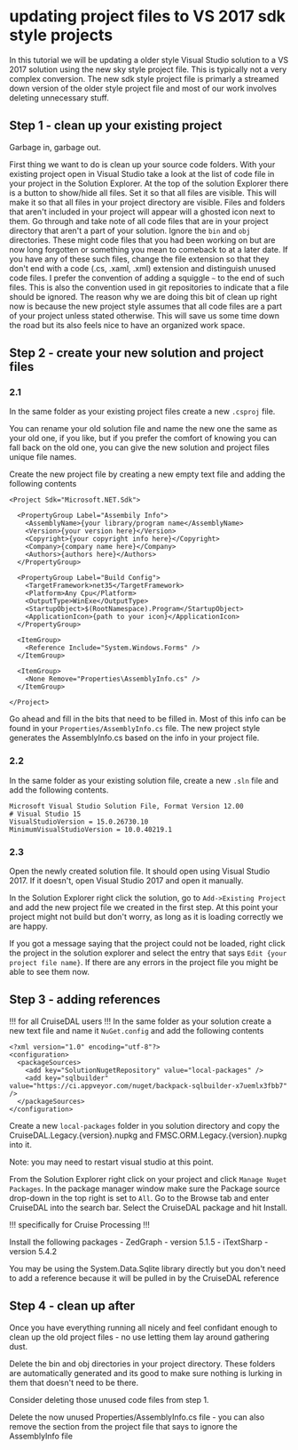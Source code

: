 # updating project files to VS 2017 sdk style projects 
In this tutorial we will be updating a older style Visual Studio solution to a VS 2017 solution using the new sky style project file. 
This is typically not a very complex conversion. The new sdk style project file is primarly a streamed down version of the older style project file and most of our work involves deleting unnecessary stuff. 

## Step 1 - clean up your existing project
Garbage in, garbage out. 

First thing we want to do is clean up your source code folders. With your existing project open in Visual Studio take a look at the list of code file in your project in the Solution Explorer. At the top of the solution Explorer 
there is a button to show/hide all files. Set it so that all files are visible. This will make it so that all files in your project directory are visible. 
Files and folders that aren't included in your project will appear will a ghosted icon next to them. Go through and take note of all code files that are in your project directory that aren't a part of your solution. Ignore the `bin` and `obj` directories. These might code files that you had been working on but are now long forgotten or something you mean to comeback to at a later date. 
If you have any of these such files, change the file extension so that they don't end with a code (.cs, .xaml, .xml) extension and distinguish unused code files. I prefer the convention of adding a squiggle `~` to the end of such files. This is also the convention used in git repositories to indicate that a file should be ignored. 
The reason why we are doing this bit of clean up right now is because the new project style assumes that all code files are a part of your project unless stated otherwise. This will save us some time down the road but its also feels nice to have an organized work space.

## Step 2 - create your new solution and project files
### 2.1
In the same folder as your existing project files create a new `.csproj` file.

You can rename your old solution file and name the new one the same as your old one, if you like, but if you prefer the comfort of knowing you can fall back on the old one, you can give the new solution and project files unique file names.

Create the new project file by creating a new empty text file and adding the following contents

```
<Project Sdk="Microsoft.NET.Sdk">

  <PropertyGroup Label="Assembily Info">
	<AssemblyName>{your library/program name</AssemblyName>
    <Version>{your version here}</Version>
    <Copyright>{your copyright info here}</Copyright>
	<Company>{compary name here}</Company>
    <Authors>{authors here}</Authors>
  </PropertyGroup>

  <PropertyGroup Label="Build Config">
	<TargetFramework>net35</TargetFramework>
    <Platform>Any Cpu</Platform>
	<OutputType>WinExe</OutputType>
    <StartupObject>$(RootNamespace).Program</StartupObject>
	<ApplicationIcon>{path to your icon}</ApplicationIcon>
  </PropertyGroup>

  <ItemGroup>
    <Reference Include="System.Windows.Forms" />
  </ItemGroup>

  <ItemGroup>
    <None Remove="Properties\AssemblyInfo.cs" />
  </ItemGroup>

</Project>
```
Go ahead and fill in the bits that need to be filled in. Most of this info can be found in your `Properties/AssemblyInfo.cs` file. The new project style generates the AssemblyInfo.cs based on the info in your project file.

### 2.2
In the same folder as your existing solution file, create a new `.sln` file and add the following contents.

```
Microsoft Visual Studio Solution File, Format Version 12.00
# Visual Studio 15
VisualStudioVersion = 15.0.26730.10
MinimumVisualStudioVersion = 10.0.40219.1
```

### 2.3
Open the newly created solution file. It should open using Visual Studio 2017. If it doesn't, open Visual Studio 2017 and open it manually. 

In the Solution Explorer right click the solution, go to `Add->Existing Project` and add the new project file we created in the first step. At this point your project might not build but don't worry, as long as it is loading correctly we are happy.

If you got a message saying that the project could not be loaded, right click the project in the solution explorer and select the entry that says `Edit {your project file name}`. If there are any errors in the project file you might be able to see them now. 


## Step 3 - adding references
!!! for all CruiseDAL users !!! 
In the same folder as your solution create a new text file and name it `NuGet.config` and add the following contents 
```
<?xml version="1.0" encoding="utf-8"?>
<configuration>
  <packageSources>
    <add key="SolutionNugetRepository" value="local-packages" />
	<add key="sqlbuilder" value="https://ci.appveyor.com/nuget/backpack-sqlbuilder-x7uemlx3fbb7" />
  </packageSources>
</configuration>
``` 
Create a new `local-packages` folder in you solution directory and copy the CruiseDAL.Legacy.{version}.nupkg and FMSC.ORM.Legacy.{version}.nupkg into it. 

Note: you may need to restart visual studio at this point. 

From the Solution Explorer right click on your project and click `Manage Nuget Packages`. In the package manager window make sure the Package source drop-down in the top right is set to `All`. Go to the Browse tab and enter CruiseDAL into the search bar. Select the CruiseDAL package and hit Install. 


!!! specifically for Cruise Processing !!!

Install the following packages
	- ZedGraph - version 5.1.5
	- iTextSharp - version 5.4.2

You may be using the System.Data.Sqlite library directly but you don't need to add a reference because it will be pulled in by the CruiseDAL reference

## Step 4 - clean up after
Once you have everything running all nicely and feel confidant enough to clean up the old project files - no use letting them lay around gathering dust. 

Delete the bin and obj directories in your project directory. These folders are automatically generated and its good to make sure nothing is lurking in them that doesn't need to be there.

Consider deleting those unused code files from step 1. 

Delete the now unused  Properties/AssemblyInfo.cs file - you can also remove the section from the project file that says to ignore the AssemblyInfo file



